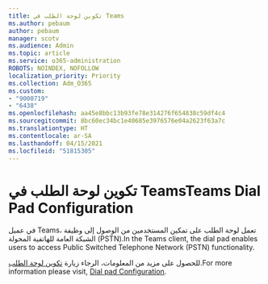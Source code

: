 ```yaml
---
title: تكوين لوحة الطلب في Teams
ms.author: pebaum
author: pebaum
manager: scotv
ms.audience: Admin
ms.topic: article
ms.service: o365-administration
ROBOTS: NOINDEX, NOFOLLOW
localization_priority: Priority
ms.collection: Adm_O365
ms.custom:
- "9000719"
- "6438"
ms.openlocfilehash: aa45e8bbc13b93fe78e314276f654838c59df4c4
ms.sourcegitcommit: 8bc60ec34bc1e40685e3976576e04a2623f63a7c
ms.translationtype: HT
ms.contentlocale: ar-SA
ms.lasthandoff: 04/15/2021
ms.locfileid: "51815305"
---
```

# <a name="teams-dial-pad-configuration"></a><span data-ttu-id="8650d-102">تكوين لوحة الطلب في Teams</span><span class="sxs-lookup"><span data-stu-id="8650d-102">Teams Dial Pad Configuration</span></span>

<span data-ttu-id="8650d-103">في عميل Teams، تعمل لوحة الطلب على تمكين المستخدمين من الوصول إلى وظيفة الشبكة العامة للهاتفية المحولة (PSTN).</span><span class="sxs-lookup"><span data-stu-id="8650d-103">In the Teams client, the dial pad enables users to access Public Switched Telephone Network (PSTN) functionality.</span></span>  

<span data-ttu-id="8650d-104">للحصول على مزيد من المعلومات، الرجاء زيارة [تكوين لوحة الطلب](https://docs.microsoft.com/microsoftteams/dial-pad-configuration).</span><span class="sxs-lookup"><span data-stu-id="8650d-104">For more information please visit, [Dial pad Configuration](https://docs.microsoft.com/microsoftteams/dial-pad-configuration).</span></span>
